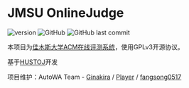 # JMSU OnlineJudge
![version](https://img.shields.io/github/v/tag/Ginakira/JMSUOJ?color=blue&label=Version&style=for-the-badge)
![GitHub](https://img.shields.io/github/license/Ginakira/JMSUOJ?style=for-the-badge)
![GitHub last commit](https://img.shields.io/github/last-commit/Ginakira/JMSUOJ?style=for-the-badge)

本项目为[佳木斯大学ACM在线评测系统](https://jmsu.xyz/)，使用GPLv3开源协议。

基于[HUSTOJ](https://github.com/zhblue/hustoj/)开发

项目维护：AutoWA Team - [Ginakira](https://github.com/Ginakira) / [Player](https://github.com/wangjianduo) / [fangsong0517](https://github.com/fangsong0517)
